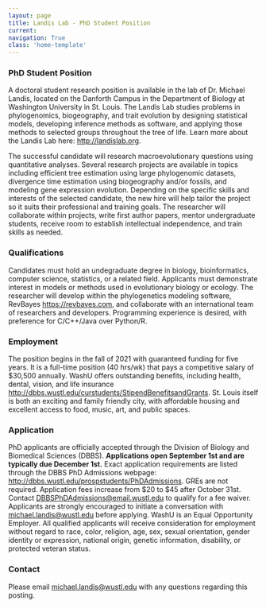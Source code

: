 ```yaml
---
layout: page
title: Landis Lab - PhD Student Position
current: 
navigation: True
class: 'home-template'
---
```


### PhD Student Position
A doctoral student research position is available in the lab of Dr. Michael Landis, located on the Danforth Campus in the Department of Biology at Washington University in St. Louis. The Landis Lab studies problems in phylogenomics, biogeography, and trait evolution by designing statistical models, developing inference methods as software, and applying those methods to selected groups throughout the tree of life. Learn more about the Landis Lab here: <http://landislab.org>.

The successful candidate will research macroevolutionary questions using quantitative analyses. Several research projects are available in topics including efficient tree estimation using large phylogenomic datasets, divergence time estimation using biogeography and/or fossils, and modeling gene expression evolution. Depending on the specific skills and interests of the selected candidate, the new hire will help tailor the project so it suits their professional and training goals. The researcher will collaborate within projects, write first author papers, mentor undergraduate students, receive room to establish intellectual independence, and train skills as needed.

### Qualifications
Candidates must hold an undegraduate degree in biology, bioinformatics, computer science, statistics, or a related field. Applicants must demonstrate interest in models or methods used in evolutionary biology or ecology. The researcher will develop within the phylogenetics modeling software, RevBayes <https://revbayes.com>, and collaborate with an international team of researchers and developers. Programming experience is desired, with preference for C/C++/Java over Python/R.

### Employment
The position begins in the fall of 2021 with guaranteed funding for five years. It is a full-time position (40 hrs/wk) that pays a competitive salary of $30,500 annually. WashU offers outstanding benefits, including health, dental, vision, and life insurance <http://dbbs.wustl.edu/curstudents/StipendBenefitsandGrants>. St. Louis itself is both an exciting and family friendly city, with affordable housing and excellent access to food, music, art, and public spaces.

### Application
PhD applicants are officially accepted through the Division of Biology and Biomedical Sciences (DBBS).
**Applications open September 1st and are typically due December 1st.**
Exact application requirements are listed through the DBBS PhD Admissions webpage:  <http://dbbs.wustl.edu/prospstudents/PhDAdmissions>.
GREs are not required. Application fees increase from $20 to $45 after October 31st. Contact [DBBSPhDAdmissions@email.wustl.edu](mailto:DBBSPhDAdmissions@email.wustl.edu) to qualify for a fee waiver.
Applicants are strongly encouraged to initiate a conversation with [michael.landis@wustl.edu](mailto:michael.landis@wustl.edu) before applying.
WashU is an Equal Opportunity Employer. All qualified applicants will receive consideration for employment without regard to race, color, religion, age, sex, sexual orientation, gender identity or expression, national origin, genetic information, disability, or protected veteran status.

### Contact
Please email [michael.landis@wustl.edu](mailto:michael.landis@wustl.edu) with any questions regarding this posting.

